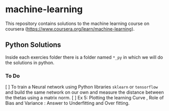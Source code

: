 # machine-learning

This repository contains solutions to the machine learning course on coursera (https://www.coursera.org/learn/machine-learning).

## Python Solutions

Inside each exercies folder there is a folder named `*_py` in which we will do the solutions in python. 
### To Do 
[ ] To train a Neural network using Python libraries `sklearn` or `tensorflow`
and build the same network on our own and measure the distance between the
thetas using a matrix norm.
[ ] Ex 5: Plotting the learning Curve , Role of Bias and Variance : Answer to
Underfitting and Over fitting.
